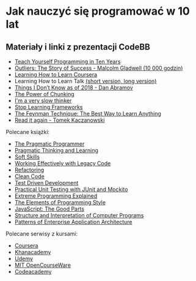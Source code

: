 # Jak nauczyć się programować w 10 lat

## Materiały i linki z prezentacji CodeBB

- [Teach Yourself Programming in Ten Years](http://norvig.com/21-days.html)
- [Outliers: The Story of Success - Malcolm Gladwell (10 000 godzin)](https://www.amazon.com/Outliers-Story-Success-Malcolm-Gladwell/dp/0316017922)
- [Learning How to Learn Coursera](https://www.coursera.org/learn/learning-how-to-learn/)
- Learning How to Learn Talk [(short version, ](https://youtu.be/O96fE1E-rf8) [long version)](https://youtu.be/vd2dtkMINIw)
- [Things I Don’t Know as of 2018 - Dan Abramov](https://overreacted.io/things-i-dont-know-as-of-2018/)
- [The Power of Chunking](https://www.dashe.com/blog/learning/chunking-memory-retention/)
- [I'm a very slow thinker](https://sivers.org/slow)
- [Stop Learning Frameworks](https://sizovs.net/2018/12/17/stop-learning-frameworks/)
- [The Feynman Technique: The Best Way to Learn Anything](https://fs.blog/2012/04/learn-anything-faster-with-the-feynman-technique/)
- [Read it again - Tomek Kaczanowski](https://medium.com/@kaczanowski.tomek/read-it-again-95cc66a34a1c)

Polecane książki:
- [The Pragmatic Programmer](https://www.amazon.com/Pragmatic-Programmer-Journeyman-Master/dp/020161622X)
- [Pragmatic Thinking and Learning](https://www.amazon.com/Pragmatic-Thinking-Learning-Refactor-Programmers/dp/1934356050)
- [Soft Skills](https://www.amazon.com/Soft-Skills-software-developers-manual/dp/1617292397)
- [Working Effectively with Legacy Code](https://www.amazon.com/Working-Effectively-Legacy-Michael-Feathers/dp/0131177052)
- [Refactoring](https://www.amazon.com/Refactoring-Improving-Design-Existing-Code/dp/0201485672)
- [Clean Code](https://www.amazon.com/Clean-Code-Handbook-Software-Craftsmanship-ebook/dp/B001GSTOAM)
- [Test Driven Development](https://www.amazon.com/Test-Driven-Development-Kent-Beck/dp/0321146530)
- [Practical Unit Testing with JUnit and Mockito](https://www.amazon.com/Practical-Unit-Testing-JUnit-Mockito/dp/8393489393)
- [Extreme Programming Explained](https://www.amazon.com/Extreme-Programming-Explained-Embrace-Change/dp/0201616416)
- [The Elements of Programming Style](https://www.amazon.com/Elements-Programming-Style-Brian-Kernighan/dp/0070342075)
- [JavaScript: The Good Parts](https://www.amazon.com/JavaScript-Good-Parts-Douglas-Crockford/dp/0596517742)
- [Structure and Interpretation of Computer Programs](https://www.amazon.com/Structure-Interpretation-Computer-Programs-Engineering/dp/0262510871)
- [Patterns of Enterprise Application Architecture](https://www.amazon.com/Patterns-Enterprise-Application-Architecture-Martin/dp/0321127420)


Polecane serwisy z kursami: 
- [Coursera](https://www.coursera.org/)
- [Khanacademy](https://www.khanacademy.org/)
- [Udemy](https://www.udemy.com/)
- [MIT OpenCourseWare](https://ocw.mit.edu/courses/electrical-engineering-and-computer-science/)
- [Codeacademy](https://www.codecademy.com/)
